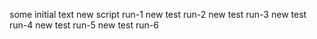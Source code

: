 


some initial text
new script run-1
new test run-2
new test run-3
new test run-4
new test run-5
new test run-6
